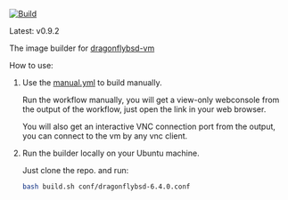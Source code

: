 

[![Build](https://github.com/vmactions/dragonflybsd-builder/actions/workflows/build.yml/badge.svg)](https://github.com/vmactions/dragonflybsd-builder/actions/workflows/build.yml)

Latest: v0.9.2


The image builder for [dragonflybsd-vm](https://github.com/vmactions/dragonflybsd-vm)


How to use:

1. Use the [manual.yml](.github/workflows/manual.yml) to build manually.
   
    Run the workflow manually, you will get a view-only webconsole from the output of the workflow, just open the link in your web browser.
   
    You will also get an interactive VNC connection port from the output, you can connect to the vm by any vnc client.

2. Run the builder locally on your Ubuntu machine.

    Just clone the repo. and run:
    ```bash
    bash build.sh conf/dragonflybsd-6.4.0.conf
    ```
   

